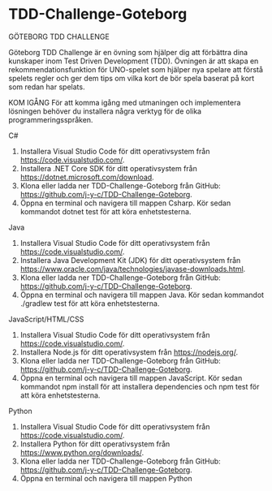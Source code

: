 # TDD-Challenge-Goteborg
GÖTEBORG TDD CHALLENGE

Göteborg TDD Challenge är en övning som hjälper dig att förbättra dina kunskaper inom Test Driven Development (TDD). Övningen är att skapa en rekommendationsfunktion för UNO-spelet som hjälper nya spelare att förstå spelets regler och ger dem tips om vilka kort de bör spela baserat på kort som redan har spelats.

KOM IGÅNG
För att komma igång med utmaningen och implementera lösningen behöver du installera några verktyg för de olika programmeringsspråken.

C#
1. Installera Visual Studio Code för ditt operativsystem från https://code.visualstudio.com/.
2. Installera .NET Core SDK för ditt operativsystem från https://dotnet.microsoft.com/download.
3. Klona eller ladda ner TDD-Challenge-Goteborg från GitHub: https://github.com/j-y-c/TDD-Challenge-Goteborg.
4. Öppna en terminal och navigera till mappen Csharp. Kör sedan kommandot dotnet test för att köra enhetstesterna.

Java
1. Installera Visual Studio Code för ditt operativsystem från https://code.visualstudio.com/.
2. Installera Java Development Kit (JDK) för ditt operativsystem från https://www.oracle.com/java/technologies/javase-downloads.html.
3. Klona eller ladda ner TDD-Challenge-Goteborg från GitHub: https://github.com/j-y-c/TDD-Challenge-Goteborg.
4. Öppna en terminal och navigera till mappen Java. Kör sedan kommandot ./gradlew test för att köra enhetstesterna.

JavaScript/HTML/CSS
1. Installera Visual Studio Code för ditt operativsystem från https://code.visualstudio.com/.
2. Installera Node.js för ditt operativsystem från https://nodejs.org/.
3. Klona eller ladda ner TDD-Challenge-Goteborg från GitHub: https://github.com/j-y-c/TDD-Challenge-Goteborg.
4. Öppna en terminal och navigera till mappen JavaScript. Kör sedan kommandot npm install för att installera dependencies och npm test för att köra enhetstesterna.

Python
1. Installera Visual Studio Code för ditt operativsystem från https://code.visualstudio.com/.
2. Installera Python för ditt operativsystem från https://www.python.org/downloads/.
3. Klona eller ladda ner TDD-Challenge-Goteborg från GitHub: https://github.com/j-y-c/TDD-Challenge-Goteborg.
4. Öppna en terminal och navigera till mappen Python
